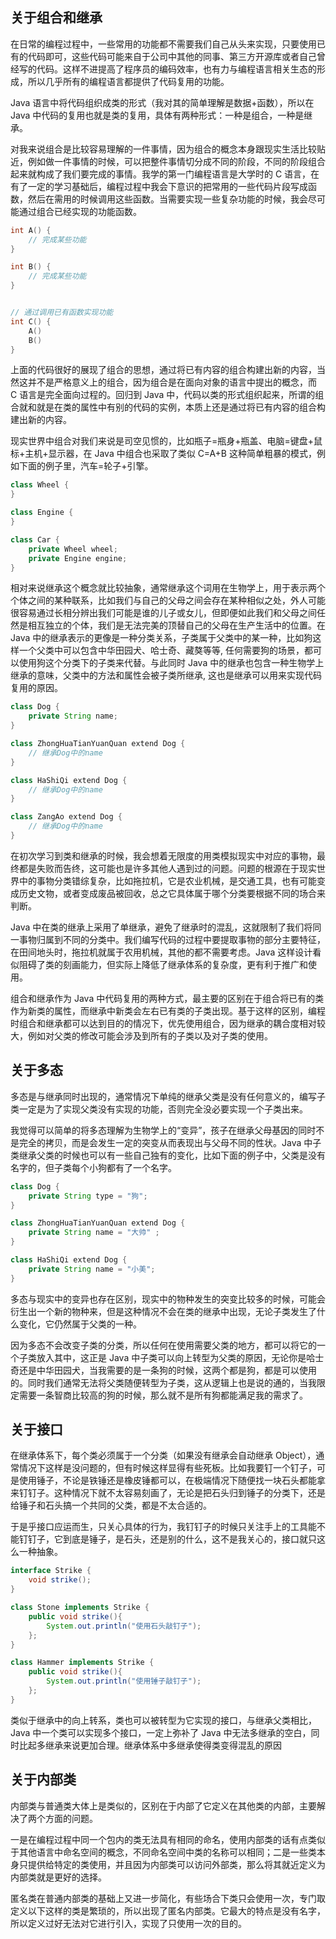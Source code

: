 ## 关于组合和继承

在日常的编程过程中，一些常用的功能都不需要我们自己从头来实现，只要使用已有的代码即可，这些代码可能来自于公司中其他的同事、第三方开源库或者自己曾经写的代码。这样不进提高了程序员的编码效率，也有力与编程语言相关生态的形成，所以几乎所有的编程语言都提供了代码复用的功能。

Java 语言中将代码组织成类的形式（我对其的简单理解是数据+函数），所以在 Java 中代码的复用也就是类的复用，具体有两种形式：一种是组合，一种是继承。

对我来说组合是比较容易理解的一件事情，因为组合的概念本身跟现实生活比较贴近，例如做一件事情的时候，可以把整件事情切分成不同的阶段，不同的阶段组合起来就构成了我们要完成的事情。我学的第一门编程语言是大学时的 C 语言，在有了一定的学习基础后，编程过程中我会下意识的把常用的一些代码片段写成函数，然后在需用的时候调用这些函数。当需要实现一些复杂功能的时候，我会尽可能通过组合已经实现的功能函数。

```C
int A() {
	// 完成某些功能
}

int B() {
	// 完成某些功能
}


// 通过调用已有函数实现功能
int C() {
	A()
	B()
}
```

上面的代码很好的展现了组合的思想，通过将已有内容的组合构建出新的内容，当然这并不是严格意义上的组合，因为组合是在面向对象的语言中提出的概念，而 C 语言是完全面向过程的。回归到 Java 中，代码以类的形式组织起来，所谓的组合就和就是在类的属性中有别的代码的实例，本质上还是通过将已有内容的组合构建出新的内容。

现实世界中组合对我们来说是司空见惯的，比如瓶子=瓶身+瓶盖、电脑=键盘+鼠标+主机+显示器，在 Java 中组合也采取了类似 C=A+B 这种简单粗暴的模式，例如下面的例子里，汽车=轮子+引擎。

```java
class Wheel {
}

class Engine {
}

class Car {
	private Wheel wheel;
	private Engine engine;
}
```

相对来说继承这个概念就比较抽象，通常继承这个词用在生物学上，用于表示两个个体之间的某种联系，比如我们与自己的父母之间会存在某种相似之处，外人可能很容易通过长相分辨出我们可能是谁的儿子或女儿，但即便如此我们和父母之间任然是相互独立的个体，我们是无法完美的顶替自己的父母在生产生活中的位置。在 Java 中的继承表示的更像是一种分类关系，子类属于父类中的某一种，比如狗这样一个父类中可以包含中华田园犬、哈士奇、藏獒等等, 任何需要狗的场景，都可以使用狗这个分类下的子类来代替。与此同时 Java 中的继承也包含一种生物学上继承的意味，父类中的方法和属性会被子类所继承, 这也是继承可以用来实现代码复用的原因。 

```java
class Dog {
	private String name;
}

class ZhongHuaTianYuanQuan extend Dog {
	// 继承Dog中的name
}

class HaShiQi extend Dog {
	// 继承Dog中的name
}

class ZangAo extend Dog {
	// 继承Dog中的name
}
```

在初次学习到类和继承的时候，我会想着无限度的用类模拟现实中对应的事物，最终都是失败而告终，这可能也是许多其他人遇到过的问题。问题的根源在于现实世界中的事物分类错综复杂，比如拖拉机，它是农业机械，是交通工具，也有可能变成历史文物，或者变成废品被回收，总之它具体属于哪个分类要根据不同的场合来判断。

Java 中在类的继承上采用了单继承，避免了继承时的混乱，这就限制了我们将同一事物归属到不同的分类中。我们编写代码的过程中要提取事物的部分主要特征，在田间地头时，拖拉机就属于农用机械，其他的都不需要考虑。Java 这样设计看似阻碍了类的刻画能力，但实际上降低了继承体系的复杂度，更有利于推广和使用。

组合和继承作为 Java 中代码复用的两种方式，最主要的区别在于组合将已有的类作为新类的属性，而继承中新类会左右已有类的子类出现。基于这样的区别，编程时组合和继承都可以达到目的的情况下，优先使用组合，因为继承的耦合度相对较大，例如对父类的修改可能会涉及到所有的子类以及对子类的使用。

## 关于多态

多态是与继承同时出现的，通常情况下单纯的继承父类是没有任何意义的，编写子类一定是为了实现父类没有实现的功能，否则完全没必要实现一个子类出来。

我觉得可以简单的将多态理解为生物学上的“变异”，孩子在继承父母基因的同时不是完全的拷贝，而是会发生一定的突变从而表现出与父母不同的性状。Java 中子类继承父类的时候也可以有一些自己独有的变化，比如下面的例子中，父类是没有名字的，但子类每个小狗都有了一个名字。

```java
class Dog {
	private String type = "狗";
}

class ZhongHuaTianYuanQuan extend Dog {
	private String name = "大帅" ;
}

class HaShiQi extend Dog {
	private String name = "小美";
}

```

多态与现实中的变异也存在区别，现实中的物种发生的突变比较多的时候，可能会衍生出一个新的物种来，但是这种情况不会在类的继承中出现，无论子类发生了什么变化，它仍然属于父类的一种。

因为多态不会改变子类的分类，所以任何在使用需要父类的地方，都可以将它的一个子类放入其中，这正是 Java 中子类可以向上转型为父类的原因，无论你是哈士奇还是中华田园犬，当我需要的是一条狗的时候，这两个都是狗，都是可以使用的。同时我们通常无法将父类随便转型为子类，这从逻辑上也是说的通的，当我限定需要一条智商比较高的狗的时候，那么就不是所有狗都能满足我的需求了。

## 关于接口

在继承体系下，每个类必须属于一个分类（如果没有继承会自动继承 Object），通常情况下这样是没问题的，但有时候这样显得有些死板。比如我要钉一个钉子，可是使用锤子，不论是铁锤还是橡皮锤都可以，在极端情况下随便找一块石头都能拿来钉钉子。这种情况下就不太容易刻画了，无论是把石头归到锤子的分类下，还是给锤子和石头搞一个共同的父类，都是不太合适的。

于是乎接口应运而生，只关心具体的行为，我钉钉子的时候只关注手上的工具能不能钉钉子，它到底是锤子，是石头，还是别的什么，这不是我关心的，接口就只这么一种抽象。

```java
interface Strike {
	void strike();
}

class Stone implements Strike {
	public void strike(){
		System.out.println("使用石头敲钉子");
	};
}

class Hammer implements Strike {
	public void strike(){
		System.out.println("使用锤子敲钉子");
	};
}
```

类似于继承中的向上转系，类也可以被转型为它实现的接口，与继承父类相比，Java 中一个类可以实现多个接口，一定上弥补了 Java 中无法多继承的空白，同时比起多继承来说更加合理。继承体系中多继承使得类变得混乱的原因

## 关于内部类

内部类与普通类大体上是类似的，区别在于内部了它定义在其他类的内部，主要解决了两个方面的问题。

一是在编程过程中同一个包内的类无法具有相同的命名，使用内部类的话有点类似于其他语言中命名空间的概念，不同命名空间中类的名称可以相同；二是一些类本身只提供给特定的类使用，并且因为内部类可以访问外部类，那么将其就近定义为内部类就是更好的选择。

匿名类在普通内部类的基础上又进一步简化，有些场合下类只会使用一次，专门取定义以下这样的类是繁琐的，所以出现了匿名内部类。它最大的特点是没有名字，所以定义过好无法对它进行引入，实现了只使用一次的目的。



